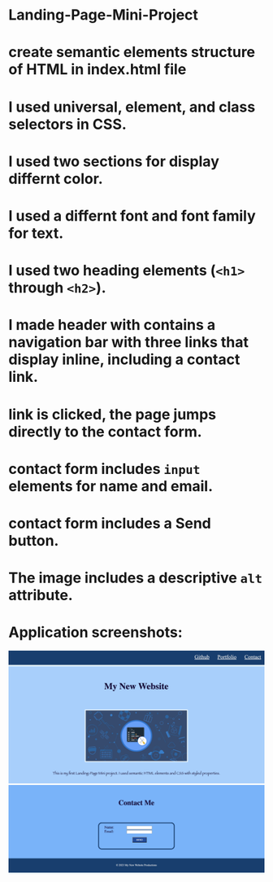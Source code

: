 # Landing-Page-Mini-Project
# create semantic elements structure of HTML in index.html file
#  I used universal, element, and class selectors in CSS.
# I used two sections for display differnt color.
# I used a differnt font and font family for text.
# I used two heading elements (`<h1>` through `<h2>`).
# I made header with contains a navigation bar with three links that display inline, including a contact link.
# link is clicked, the page jumps directly to the contact form.
# contact form includes `input` elements for name and email.
# contact form includes a Send button.
# The image includes a descriptive `alt` attribute.

# Application screenshots:
![alt](./images/image-2.png)
![alt](./images/image-3.png)
